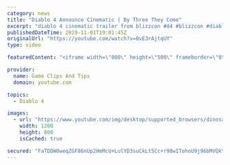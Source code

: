 ```yaml
---
category: news
title: "Diablo 4 Announce Cinematic | By Three They Come"
excerpt: "diablo 4 cinematic trailer from blizzcon #d4 #blizzcon #diablo."
publishedDateTime: 2019-11-01T19:01:45Z
originalUrl: "https://youtube.com/watch?v=0vE3rAjtqUY"
type: video

featuredContent: "<iframe width=\"800\" height=\"500\" frameborder=\"0\" src=\"https://www.youtube.com/embed/0vE3rAjtqUY\" allow=\"accelerometer; autoplay; encrypted-media; gyroscope; picture-in-picture\" allowfullscreen></iframe>"

provider:
  name: Game Clips And Tips
  domain: youtube.com

topics:
  - Diablo 4

images:
  - url: "https://www.youtube.com/img/desktop/supported_browsers/dinosaur.png"
    width: 1200
    height: 800
    isCached: true

secured: "FaTDDWOweqZGF86nUp2HmMcU+LulYD3suCkLt5Cc+r98wITohoU9j96bMVQkY3YwfcLufO2x2xsXpT1BrkrJDqf4yHAv+eVhVEigRw9+04MZ+8Js+/9v/ucxwQtUc4nS0jlohZOroTabbGFutTP3Q/rZELiD566qnltqN+MjNUI4odZ3nTOy01I+6GRmcHm5fzEVcND5n3FydWYso8+jFwxSO6RGpt8BlVsEBuM1/wqTZCUGNIpTAtQyLWJJv458gm7ke006IwoBa+zS33qHX5AyxDgSqKxwOACf6KZoBe3f6rVa8yQc6obk0+HNhxGzq2oJi0giuussoLBnX16hqXPMmfpf1gh2hlqWOyinPmRhrgqfnXGPpId8jWXN4N3ewCHE4WTjCg8FZIpeVWKMAAD7NCSRKIRE277+3zZfUt7vsQlq5iuChiuMrQmVCU2k;GHFGCODQuviqFf3WKFx5Kw=="
---
```


